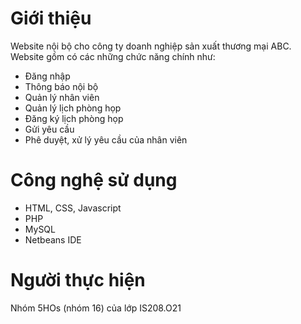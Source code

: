 # Giới thiệu
Website nội bộ cho công ty doanh nghiệp sản xuất thương mại ABC. Website gồm có các những chức năng chính như:
- Đăng nhập
- Thông báo nội bộ
- Quản lý nhân viên
- Quản lý lịch phòng họp
- Đăng ký lịch phòng họp
- Gửi yêu cầu
- Phê duyệt, xử lý yêu cầu của nhân viên
# Công nghệ sử dụng
- HTML, CSS, Javascript
- PHP
- MySQL
- Netbeans IDE
# Người thực hiện
Nhóm 5HOs (nhóm 16) của lớp IS208.O21
